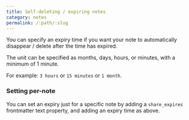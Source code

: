```yaml
---
title: Self-deleting / expiring notes
category: notes
permalink: /:path/:slug
---
```

You can specify an expiry time if you want your note to automatically disappear / delete after the time has expired.

The unit can be specified as months, days, hours, or minutes, with a minimum of 1 minute.

For example: `3 hours` or `15 minutes` or `1 month`.

### Setting per-note

You can set an expiry just for a specific note by adding a `share_expires` frontmatter text property, and adding an expiry time as above.

